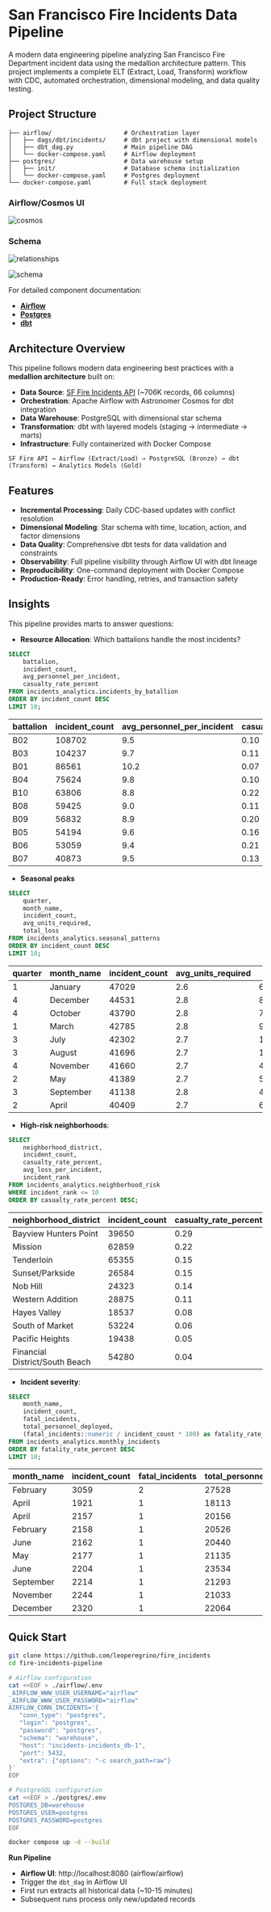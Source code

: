 # San Francisco Fire Incidents Data Pipeline

A modern data engineering pipeline analyzing San Francisco Fire Department
incident data using the medallion architecture pattern. This project implements
a complete ELT (Extract, Load, Transform) workflow with CDC, automated
orchestration, dimensional modeling, and data quality testing.

## Project Structure

```
├── airflow/                    # Orchestration layer
│   ├── dags/dbt/incidents/     # dbt project with dimensional models
│   ├── dbt_dag.py              # Main pipeline DAG
│   └── docker-compose.yaml     # Airflow deployment
├── postgres/                   # Data warehouse setup
│   ├── init/                   # Database schema initialization
│   └── docker-compose.yaml     # Postgres deployment
└── docker-compose.yaml         # Full stack deployment
```

### Airflow/Cosmos UI

![cosmos](./assets/cosmos.png)

### Schema

![relationships](./assets/relationships.png)

![schema](./assets/schema.png)

For detailed component documentation:

- **[Airflow](./airflow/README.md)**
- **[Postgres](./postgres/README.md)**
- **[dbt](./airflow/dags/dbt/README.md)**


## Architecture Overview

This pipeline follows modern data engineering best practices with a **medallion
architecture** built on:

- **Data Source**: [SF Fire Incidents API](https://data.sfgov.org/Public-Safety/Fire-Incidents/wr8u-xric/about_data) (~706K records, 66 columns)
- **Orchestration**: Apache Airflow with Astronomer Cosmos for dbt integration
- **Data Warehouse**: PostgreSQL with dimensional star schema
- **Transformation**: dbt with layered models (staging → intermediate → marts)
- **Infrastructure**: Fully containerized with Docker Compose

```
SF Fire API → Airflow (Extract/Load) → PostgreSQL (Bronze) → dbt (Transform) → Analytics Models (Gold)
```

## Features

- **Incremental Processing**: Daily CDC-based updates with conflict resolution
- **Dimensional Modeling**: Star schema with time, location, action, and factor dimensions
- **Data Quality**: Comprehensive dbt tests for data validation and constraints
- **Observability**: Full pipeline visibility through Airflow UI with dbt lineage
- **Reproducibility**: One-command deployment with Docker Compose
- **Production-Ready**: Error handling, retries, and transaction safety

## Insights

This pipeline provides marts to answer questions:

- **Resource Allocation**: Which battalions handle the most incidents?

```SQL
SELECT
    battalion,
    incident_count,
    avg_personnel_per_incident,
    casualty_rate_percent
FROM incidents_analytics.incidents_by_batallion
ORDER BY incident_count DESC
LIMIT 10;
```

|battalion|incident_count|avg_personnel_per_incident|casualty_rate_percent|
|---------|--------------|--------------------------|---------------------|
|B02|108702|9.5|0.10|
|B03|104237|9.7|0.11|
|B01|86561|10.2|0.07|
|B04|75624|9.8|0.10|
|B10|63806|8.8|0.22|
|B08|59425|9.0|0.11|
|B09|56832|8.9|0.20|
|B05|54194|9.6|0.16|
|B06|53059|9.4|0.21|
|B07|40873|9.5|0.13|


- **Seasonal peaks**

```SQL
SELECT
    quarter,
    month_name,
    incident_count,
    avg_units_required,
    total_loss
FROM incidents_analytics.seasonal_patterns
ORDER BY incident_count DESC
LIMIT 10;
```

|quarter|month_name|incident_count|avg_units_required|total_loss|
|-------|----------|--------------|------------------|----------|
|1|January  |47029|2.6|60329536.00|
|4|December |44531|2.8|84795909.00|
|4|October  |43790|2.8|71478570.00|
|1|March    |42785|2.8|99796462.00|
|3|July     |42302|2.7|167742636.00|
|3|August   |41696|2.7|103048481.35|
|4|November |41660|2.7|46070682.60|
|2|May      |41389|2.7|55032895.00|
|3|September|41138|2.8|44225047.99|
|2|April    |40409|2.7|64910592.00|


- **High-risk neighborhoods**:

```SQL
SELECT
    neighborhood_district,
    incident_count,
    casualty_rate_percent,
    avg_loss_per_incident,
    incident_rank
FROM incidents_analytics.neighborhood_risk
WHERE incident_rank <= 10
ORDER BY casualty_rate_percent DESC;
```

|neighborhood_district|incident_count|casualty_rate_percent|avg_loss_per_incident|incident_rank|
|---------------------|--------------|---------------------|---------------------|-------------|
|Bayview Hunters Point|39650|0.29|3082.21|5|
|Mission|62859|0.22|3319.12|2|
|Tenderloin|65355|0.15|3786.01|1|
|Sunset/Parkside|26584|0.15|1894.12|7|
|Nob Hill|24323|0.14|1495.01|8|
|Western Addition|28875|0.11|1074.24|6|
|Hayes Valley|18537|0.08|2175.02|10|
|South of Market|53224|0.06|935.00|4|
|Pacific Heights|19438|0.05|1139.33|9|
|Financial District/South Beach|54280|0.04|613.54|3|

- **Incident severity**:

```SQL
SELECT
    month_name,
    incident_count,
    fatal_incidents,
    total_personnel_deployed,
    (fatal_incidents::numeric / incident_count * 100) as fatality_rate_percent
FROM incidents_analytics.monthly_incidents
ORDER BY fatality_rate_percent DESC
LIMIT 10;
```

|month_name|incident_count|fatal_incidents|total_personnel_deployed|fatality_rate_percent|
|----------|--------------|---------------|------------------------|---------------------|
|February |3059|2|27528|0.06538084341288002600|
|April    |1921|1|18113|0.05205622071837584600|
|April    |2157|1|20156|0.04636068613815484500|
|February |2158|1|20526|0.04633920296570899000|
|June     |2162|1|20440|0.04625346901017576300|
|May      |2177|1|21135|0.04593477262287551700|
|June     |2204|1|23534|0.04537205081669691500|
|September|2214|1|21293|0.04516711833785004500|
|November |2244|1|21033|0.04456327985739750400|
|December |2320|1|22064|0.04310344827586206900|

## Quick Start


```bash
git clone https://github.com/leoperegrino/fire_incidents
cd fire-incidents-pipeline

# Airflow configuration
cat <<EOF > ./airflow/.env
_AIRFLOW_WWW_USER_USERNAME="airflow"
_AIRFLOW_WWW_USER_PASSWORD="airflow"
AIRFLOW_CONN_INCIDENTS='{
   "conn_type": "postgres",
   "login": "postgres",
   "password": "postgres",
   "schema": "warehouse",
   "host": "incidents-incidents_db-1",
   "port": 5432,
   "extra": {"options": "-c search_path=raw"}
}'
EOF

# PostgreSQL configuration
cat <<EOF > ./postgres/.env
POSTGRES_DB=warehouse
POSTGRES_USER=postgres
POSTGRES_PASSWORD=postgres
EOF

docker compose up -d --build
```

**Run Pipeline**

- **Airflow UI**: http://localhost:8080 (airflow/airflow)
- Trigger the `dbt_dag` in Airflow UI
- First run extracts all historical data (~10-15 minutes)
- Subsequent runs process only new/updated records


